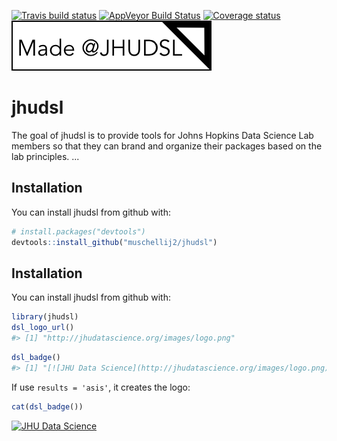
[![Travis build status](https://travis-ci.org/muschellij2/jhudsl.svg?branch=master)](https://travis-ci.org/muschellij2/jhudsl) [![AppVeyor Build Status](https://ci.appveyor.com/api/projects/status/github/muschellij2/jhudsl?branch=master&svg=true)](https://ci.appveyor.com/project/muschellij2/jhudsl) [![Coverage status](https://coveralls.io/repos/github/muschellij2/jhudsl/badge.svg?branch=master)](https://coveralls.io/r/muschellij2/jhudsl?branch=master)
[![JHU Data Science](inst/jhudsl_logo.png)](http://jhudatascience.org/)

<!-- README.md is generated from README.Rmd. Please edit that file -->
jhudsl
======

The goal of jhudsl is to provide tools for Johns Hopkins Data Science Lab members so that they can brand and organize their packages based on the lab principles. ...

Installation
------------

You can install jhudsl from github with:

``` r
# install.packages("devtools")
devtools::install_github("muschellij2/jhudsl")
```

Installation
------------

You can install jhudsl from github with:

``` r
library(jhudsl)
dsl_logo_url()
#> [1] "http://jhudatascience.org/images/logo.png"
```

``` r
dsl_badge()
#> [1] "[![JHU Data Science](http://jhudatascience.org/images/logo.png)](http://jhudatascience.org/)"
```

If use `results = 'asis'`, it creates the logo:

``` r
cat(dsl_badge())
```

[![JHU Data Science](http://jhudatascience.org/images/logo.png)](http://jhudatascience.org/)
